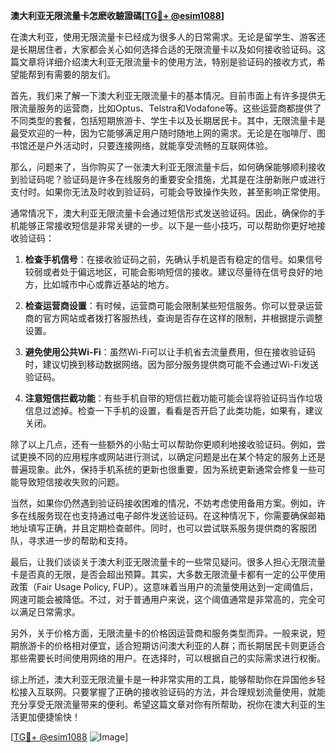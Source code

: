 **澳大利亚无限流量卡怎麽收驗證碼[[TG💪+ @esim1088](https://t.me/s/esim1088)]**

在澳大利亚，使用无限流量卡已经成为很多人的日常需求。无论是留学生、游客还是长期居住者，大家都会关心如何选择合适的无限流量卡以及如何接收验证码。这篇文章将详细介绍澳大利亚无限流量卡的使用方法，特别是验证码的接收方式，希望能帮到有需要的朋友们。

首先，我们来了解一下澳大利亚无限流量卡的基本情况。目前市面上有许多提供无限流量服务的运营商，比如Optus、Telstra和Vodafone等。这些运营商都提供了不同类型的套餐，包括短期旅游卡、学生卡以及长期居民卡。其中，无限流量卡是最受欢迎的一种，因为它能够满足用户随时随地上网的需求。无论是在咖啡厅、图书馆还是户外活动时，只要连接网络，就能享受流畅的互联网体验。

那么，问题来了，当你购买了一张澳大利亚无限流量卡后，如何确保能够顺利接收到验证码呢？验证码是许多在线服务的重要安全措施，尤其是在注册新账户或进行支付时。如果你无法及时收到验证码，可能会导致操作失败，甚至影响正常使用。

通常情况下，澳大利亚无限流量卡会通过短信形式发送验证码。因此，确保你的手机能够正常接收短信是非常关键的一步。以下是一些小技巧，可以帮助你更好地接收验证码：

1. **检查手机信号**：在接收验证码之前，先确认手机是否有稳定的信号。如果信号较弱或者处于偏远地区，可能会影响短信的接收。建议尽量待在信号良好的地方，比如城市中心或靠近基站的地方。

2. **检查运营商设置**：有时候，运营商可能会限制某些短信服务。你可以登录运营商的官方网站或者拨打客服热线，查询是否存在这样的限制，并根据提示调整设置。

3. **避免使用公共Wi-Fi**：虽然Wi-Fi可以让手机省去流量费用，但在接收验证码时，建议切换到移动数据网络。因为部分服务提供商可能不会通过Wi-Fi发送验证码。

4. **注意短信拦截功能**：有些手机自带的短信拦截功能可能会误将验证码当作垃圾信息过滤掉。检查一下手机的设置，看看是否开启了此类功能，如果有，建议关闭。

除了以上几点，还有一些额外的小贴士可以帮助你更顺利地接收验证码。例如，尝试更换不同的应用程序或网站进行测试，以确定问题是出在某个特定的服务上还是普遍现象。此外，保持手机系统的更新也很重要，因为系统更新通常会修复一些可能导致短信接收失败的问题。

当然，如果你仍然遇到验证码接收困难的情况，不妨考虑使用备用方案。例如，许多在线服务现在也支持通过电子邮件发送验证码。在这种情况下，你需要确保邮箱地址填写正确，并且定期检查邮件。同时，也可以尝试联系服务提供商的客服团队，寻求进一步的帮助和支持。

最后，让我们谈谈关于澳大利亚无限流量卡的一些常见疑问。很多人担心无限流量卡是否真的无限，是否会超出预算。其实，大多数无限流量卡都有一定的公平使用政策（Fair Usage Policy, FUP）。这意味着当用户的流量使用达到一定阈值后，网速可能会被降低。不过，对于普通用户来说，这个阈值通常是非常高的，完全可以满足日常需求。

另外，关于价格方面，无限流量卡的价格因运营商和服务类型而异。一般来说，短期旅游卡的价格相对便宜，适合短期访问澳大利亚的人群；而长期居民卡则更适合那些需要长时间使用网络的用户。在选择时，可以根据自己的实际需求进行权衡。

综上所述，澳大利亚无限流量卡是一种非常实用的工具，能够帮助你在异国他乡轻松接入互联网。只要掌握了正确的接收验证码的方法，并合理规划流量使用，就能充分享受无限流量带来的便利。希望这篇文章对你有所帮助，祝你在澳大利亚的生活更加便捷愉快！

[[TG💪+ @esim1088](https://t.me/s/esim1088) ![Image](https://i.postimg.cc/4NQfJmqS/Snipaste-2025-05-13-00-14-12.png)]